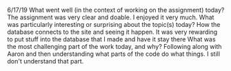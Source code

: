6/17/19
    What went well (in the context of working on the assignment) today?
    The assignment was very clear and doable. I enjoyed it very much.
    What was particularly interesting or surprising about the topic(s) today?
    How the database connects to the site and seeing it happen. It was very rewarding to put stuff into the database that I made and have it stay there
    What was the most challenging part of the work today, and why? 
    Following along with Aaron and then understanding what parts of the code do what things. I still don't understand that part.

